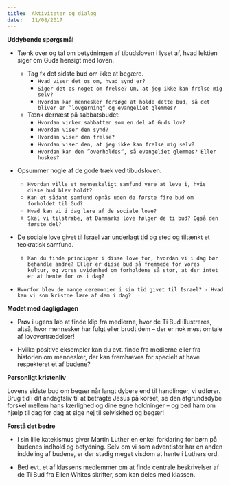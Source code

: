 ```yaml
---
title:  Aktiviteter og dialog
date:   11/08/2017
---
```


**Uddybende spørgsmål**

* Tænk over og tal om betydningen af tibudsloven i lyset af, hvad lektien siger om Guds hensigt med loven.
  * Tag fx det sidste bud om ikke at begære.
    * `Hvad viser det os om, hvad synd er?`
    * `Siger det os noget om frelse? Om, at jeg ikke kan frelse mig selv?`
    * `Hvordan kan mennesker forsøge at holde dette bud, så det bliver en ”lovgerning“ og evangeliet glemmes?`
  * Tænk dernæst på sabbatsbudet:
    * `Hvordan virker sabbatten som en del af Guds lov?`
    * `Hvordan viser den synd?`
    * `Hvordan viser den frelse?`
    * `Hvordan viser den, at jeg ikke kan frelse mig selv?`
    * `Hvordan kan den ”overholdes“, så evangeliet glemmes? Eller huskes?`

* Opsummer nogle af de gode træk ved tibudsloven.
  * `Hvordan ville et menneskeligt samfund være at leve i, hvis disse bud blev holdt?`
  * `Kan et sådant samfund opnås uden de første fire bud om forholdet til Gud?`
  * `Hvad kan vi i dag lære af de sociale love?`
  * `Skal vi tilstræbe, at Danmarks love følger de ti bud? Også den første del?`

* De sociale love givet til Israel var underlagt tid og sted og tiltænkt et teokratisk samfund.
  * `Kan du finde principper i disse love for, hvordan vi i dag bør behandle andre? Eller er disse bud så fremmede for vores kultur, og vores uvidenhed om forholdene så stor, at der intet er at hente for os i dag?`

* `Hvorfor blev de mange ceremonier i sin tid givet til Israel? - Hvad kan vi som kristne lære af dem i dag?`

**Mødet med dagligdagen**

* Prøv i ugens løb at finde klip fra medierne, hvor de Ti Bud illustreres, altså, hvor mennesker har fulgt eller brudt dem – der er nok mest omtale af lovovertrædelser!

* Hvilke positive eksempler kan du evt. finde fra medierne eller fra historien om mennesker, der kan fremhæves for specielt at have respekteret et af budene?

**Personligt kristenliv**

Lovens sidste bud om begær når langt dybere end til handlinger, vi udfører. Brug tid i dit andagtsliv til at betragte Jesus på korset, se den afgrundsdybe forskel mellem hans kærlighed og dine egne holdninger – og bed ham om hjælp til dag for dag at sige nej til selviskhed og begær!

**Forstå det bedre**

* I sin lille katekismus giver Martin Luther en enkel forklaring for børn på budenes indhold og betydning. Selv om vi som adventister har en anden inddeling af budene, er der stadig meget visdom at hente i Luthers ord.

* Bed evt. et af klassens medlemmer om at finde centrale beskrivelser af de Ti Bud fra Ellen Whites skrifter, som kan deles med klassen.
